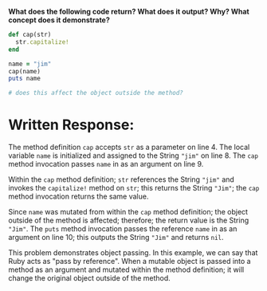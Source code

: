 **What does the following code return? What does it output? Why? What concept does it demonstrate?**

```ruby
def cap(str)
  str.capitalize!
end

name = "jim"
cap(name)
puts name

# does this affect the object outside the method?
```
# Written Response:

The method definition `cap` accepts `str` as a parameter on line 4.
The local variable `name` is initialized and assigned to the String `"jim"` on line 8. The `cap` method invocation passes `name` in as an argument on line 9.

Within the `cap` method definition; `str` references the String `"jim"` and invokes the `capitalize!` method on `str`; this returns the String `"Jim"`; the `cap` method invocation returns the same value.

Since `name` was mutated from within the `cap` method definition; the object outside of the method is affected; therefore; the return value is the String `"Jim"`.
The `puts` method invocation passes the reference `name` in as an argument on line 10; this outputs the String `"Jim"` and returns `nil`.

This problem demonstrates object passing. In this example, we can say that Ruby acts as "pass by reference". When a mutable object is passed into a method as an argument and mutated within the method definition; it will change the original object outside of the method.